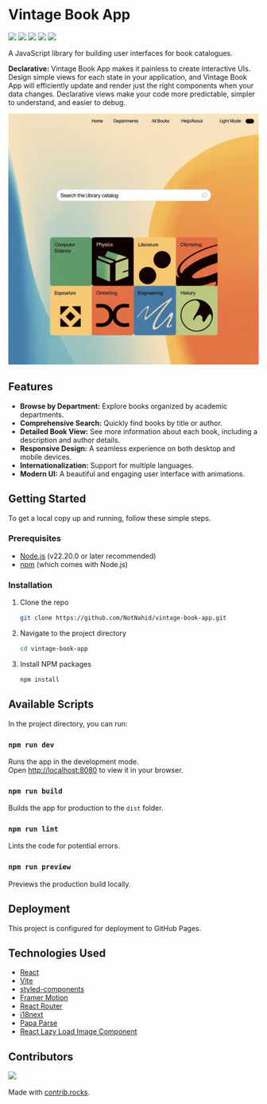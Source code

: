 # Vintage Book App

[![](https://img.shields.io/badge/license-MIT-blue.svg)](https://github.com/NotNahid/vintage-book-app/blob/main/LICENSE)
[![](https://img.shields.io/badge/npm-v0.0.0-blue.svg)](https://www.npmjs.com/package/vintage-ui-version)
[![](https://img.shields.io/badge/PRs-welcome-brightgreen.svg)](https://github.com/NotNahid/vintage-book-app/blob/main/CONTRIBUTING.md)
[![](https://img.shields.io/github/workflow/status/NotNahid/vintage-book-app/CI/main)](https://github.com/NotNahid/vintage-book-app/actions)
[![](https://api.komarev.com/a/v1/komarev/repo-visitor-count/NotNahid/vintage-book-app)](https://github.com/NotNahid/vintage-book-app)

A JavaScript library for building user interfaces for book catalogues.

**Declarative:** Vintage Book App makes it painless to create interactive UIs. Design simple views for each state in your application, and Vintage Book App will efficiently update and render just the right components when your data changes. Declarative views make your code more predictable, simpler to understand, and easier to debug.

![Vintage Book App Screenshot](https://raw.githubusercontent.com/NotNahid/vintage-book-app/main/public/preview-image.jpeg)

## Features

*   **Browse by Department:** Explore books organized by academic departments.
*   **Comprehensive Search:** Quickly find books by title or author.
*   **Detailed Book View:** See more information about each book, including a description and author details.
*   **Responsive Design:** A seamless experience on both desktop and mobile devices.
*   **Internationalization:** Support for multiple languages.
*   **Modern UI:** A beautiful and engaging user interface with animations.

## Getting Started

To get a local copy up and running, follow these simple steps.

### Prerequisites

*   [Node.js](https://nodejs.org/) (v22.20.0 or later recommended)
*   [npm](https://www.npmjs.com/) (which comes with Node.js)

### Installation

1.  Clone the repo
    ```sh
    git clone https://github.com/NotNahid/vintage-book-app.git
    ```
2.  Navigate to the project directory
    ```sh
    cd vintage-book-app
    ```
3.  Install NPM packages
    ```sh
    npm install
    ```
## Available Scripts

In the project directory, you can run:

### `npm run dev`

Runs the app in the development mode.<br />
Open [http://localhost:8080](http://localhost:8080) to view it in your browser.

### `npm run build`

Builds the app for production to the `dist` folder.

### `npm run lint`

Lints the code for potential errors.

### `npm run preview`

Previews the production build locally.

## Deployment

This project is configured for deployment to GitHub Pages.

## Technologies Used

*   [React](https://reactjs.org/)
*   [Vite](https://vitejs.dev/)
*   [styled-components](https://styled-components.com/)
*   [Framer Motion](https://www.framer.com/motion/)
*   [React Router](https://reactrouter.com/)
*   [i18next](https://www.i18next.com/)
*   [Papa Parse](https://www.papaparse.com/)
*   [React Lazy Load Image Component](https://www.npmjs.com/package/react-lazy-load-image-component)

## Contributors

<a href="https://github.com/NotNahid/vintage-book-app/graphs/contributors">
  <img src="https://contrib.rocks/image?repo=NotNahid/vintage-book-app" />
</a>

Made with [contrib.rocks](https://contrib.rocks).